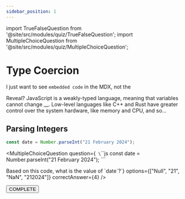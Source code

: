 ```yaml
---
sidebar_position: 1
---
```


import TrueFalseQuestion from '@site/src/modules/quiz/TrueFalseQuestion';
import MultipleChoiceQuestion from '@site/src/modules/quiz/MultipleChoiceQuestion';

# Type Coercion

I just want to see `embedded code` in the MDX, not the

<TrueFalseQuestion
  question="JavaScript is a strongly-typed language."
  correctAnswer={false}
/>
Reveal?
JavaScript is a weakly-typed language, meaning that variables cannot change __.
Low-level languages like C++ and Rust have greater control over the system hardware, like memory and CPU, and so...

## Parsing Integers

```js
const date = Number.parseInt("21 February 2024");
```
<MultipleChoiceQuestion
  question={`
\`\`\`js
const date = Number.parseInt("21 February 2024");
\`\`\`

Based on this code, what is the value of \`date\`?`}
  options={["Null", "21", "NaN", "212024"]}
  correctAnswer={4}
/>

<button>COMPLETE</button>